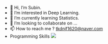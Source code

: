 - 👋 Hi, I’m Subin.
- 👀 I’m interested in Deep Learning.
- 🌱 I’m currently learning Statistics.
- 💞️ I’m looking to collaborate on ...
- 📫 How to reach me ? tkdnjf1620@naver.com
- Programming Skills
 <img src="https://img.shields.io/badge/Python-3766AB?style=flat-square&logo=Python&logoColor=white"/></a>
<!---
AprilSue16/AprilSue16 is a ✨ special ✨ repository because its `README.md` (this file) appears on your GitHub profile.
You can click the Preview link to take a look at your changes.
--->
